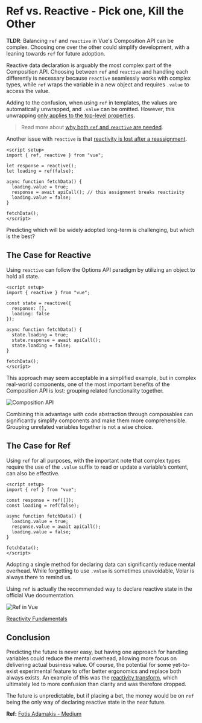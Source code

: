 # Ref vs. Reactive - Pick one, Kill the Other

**TLDR**: Balancing `ref` and `reactive` in Vue's Composition API can be complex. Choosing one over the other could simplify development, with a leaning towards `ref` for future adoption.

Reactive data declaration is arguably the most complex part of the Composition API. Choosing between `ref` and `reactive` and handling each differently is necessary because `reactive` seamlessly works with complex types, while `ref` wraps the variable in a new object and requires `.value` to access the value.

Adding to the confusion, when using `ref` in templates, the values are automatically unwrapped, and `.value` can be omitted. However, this unwrapping [only applies to the top-level properties](https://vuejs.org/guide/essentials/reactivity-fundamentals.html#caveat-when-unwrapping-in-templates).

> Read more about [why both `ref` and `reactive` are needed](https://fadamakis.com/vue-3-why-both-ref-and-reactive-are-needed-344bb5da2593).

Another issue with `reactive` is that [reactivity is lost after a reassignment](https://vuejs.org/guide/essentials/reactivity-fundamentals.html#limitations-of-reactive).

```vue
<script setup>
import { ref, reactive } from "vue";

let response = reactive();
let loading = ref(false);

async function fetchData() {
  loading.value = true;
  response = await apiCall(); // this assignment breaks reactivity
  loading.value = false;
}

fetchData();
</script>
```

Predicting which will be widely adopted long-term is challenging, but which is the best?

## The Case for Reactive

Using `reactive` can follow the Options API paradigm by utilizing an object to hold all state.

```vue
<script setup>
import { reactive } from "vue";

const state = reactive({
  response: [],
  loading: false
});

async function fetchData() {
  state.loading = true;
  state.response = await apiCall();
  state.loading = false;
}

fetchData();
</script>
```

This approach may seem acceptable in a simplified example, but in complex real-world components, one of the most important benefits of the Composition API is lost: grouping related functionality together.

![Composition API](https://miro.medium.com/v2/resize:fit:700/0*s0wOcZKKDDKxytOr.png)

Combining this advantage with code abstraction through composables can significantly simplify components and make them more comprehensible. Grouping unrelated variables together is not a wise choice.

## The Case for Ref

Using `ref` for all purposes, with the important note that complex types require the use of the `.value` suffix to read or update a variable’s content, can also be effective.

```vue
<script setup>
import { ref } from "vue";

const response = ref([]);
const loading = ref(false);

async function fetchData() {
  loading.value = true;
  response.value = await apiCall();
  loading.value = false;
}

fetchData();
</script>
```

Adopting a single method for declaring data can significantly reduce mental overhead. While forgetting to use `.value` is sometimes unavoidable, Volar is always there to remind us.

Using `ref` is actually the recommended way to declare reactive state in the official Vue documentation.

![Ref in Vue](https://miro.medium.com/v2/resize:fit:700/1*LFijyJVpyCMtZqrJC7JC3g.png)

[Reactivity Fundamentals](https://vuejs.org/guide/essentials/reactivity-fundamentals.html)

## Conclusion

Predicting the future is never easy, but having one approach for handling variables could reduce the mental overhead, allowing more focus on delivering actual business value. Of course, the potential for some yet-to-exist experimental feature to offer better ergonomics and replace both always exists. An example of this was the [reactivity transform](https://vuejs.org/guide/extras/reactivity-transform), which ultimately led to more confusion than clarity and was therefore dropped.

The future is unpredictable, but if placing a bet, the money would be on `ref` being the only way of declaring reactive state in the near future.

**Ref:** [Fotis Adamakis - Medium](https://fadamakis.com/ref-vs-reactive-pick-one-kill-the-other-95089f942327)
